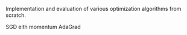 Implementation and evaluation of various optimization algorithms from scratch.

SGD eith momentum
AdaGrad
